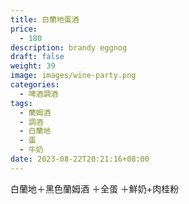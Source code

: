 ```yaml
---
title: 白蘭地蛋酒
price:
  - 180
description: brandy eggnog
draft: false
weight: 39
image: images/wine-party.png
categories:
  - 啤酒調酒
tags:
  - 蘭姆酒
  - 調酒
  - 白蘭地
  - 蛋
  - 牛奶
date: 2023-08-22T20:21:16+08:00
---
```

 白蘭地＋黑色蘭姆酒 ＋全蛋 ＋鮮奶+肉桂粉